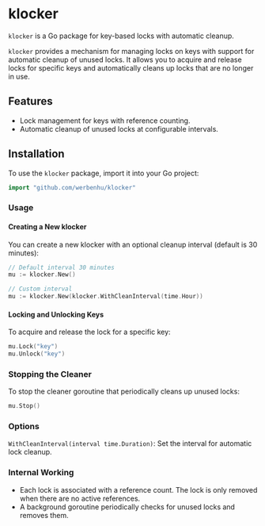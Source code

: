 # klocker


`klocker` is a Go package for key-based locks with automatic cleanup.

`klocker` provides a mechanism for managing locks on keys with support for automatic cleanup of unused locks. It allows you to acquire and release locks for specific keys and automatically cleans up locks that are no longer in use.

## Features

- Lock management for keys with reference counting.
- Automatic cleanup of unused locks at configurable intervals.

## Installation

To use the `klocker` package, import it into your Go project:

```go
import "github.com/werbenhu/klocker"
```

### Usage

#### Creating a New klocker

You can create a new klocker with an optional cleanup interval (default is 30 minutes):


```go
// Default interval 30 minutes
mu := klocker.New() 

// Custom interval
mu := klocker.New(klocker.WithCleanInterval(time.Hour)) 
```

#### Locking and Unlocking Keys
To acquire and release the lock for a specific key:

```go
mu.Lock("key")
mu.Unlock("key")
```

### Stopping the Cleaner

To stop the cleaner goroutine that periodically cleans up unused locks:
```go
mu.Stop()
```

### Options

`WithCleanInterval(interval time.Duration)`: Set the interval for automatic lock cleanup.

### Internal Working

- Each lock is associated with a reference count. The lock is only removed when there are no active references.
- A background goroutine periodically checks for unused locks and removes them.
